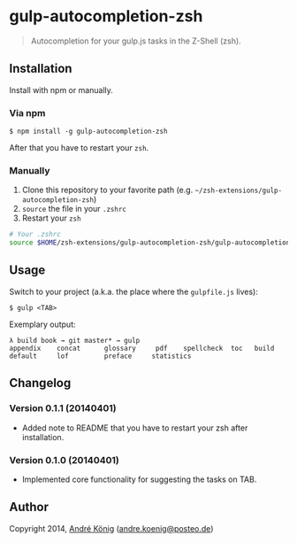 # gulp-autocompletion-zsh

> Autocompletion for your gulp.js tasks in the Z-Shell (zsh).

## Installation

Install with npm or manually.

### Via npm

    $ npm install -g gulp-autocompletion-zsh

After that you have to restart your `zsh`.

### Manually

1. Clone this repository to your favorite path (e.g. `~/zsh-extensions/gulp-autocompletion-zsh`)
2. `source` the file in your `.zshrc`
3. Restart your `zsh`

```sh
# Your .zshrc
source $HOME/zsh-extensions/gulp-autocompletion-zsh/gulp-autocompletion.zsh
```

## Usage

Switch to your project (a.k.a. the place where the `gulpfile.js` lives):

    $ gulp <TAB>

Exemplary output:

    λ build book → git master* → gulp
    appendix    concat      glossary     pdf    spellcheck  toc   build       default     lof         preface     statistics  

## Changelog

### Version 0.1.1 (20140401)

- Added note to README that you have to restart your zsh after installation.

### Version 0.1.0 (20140401)

- Implemented core functionality for suggesting the tasks on TAB.

## Author

Copyright 2014, [André König](http://iam.andrekoenig.info) (andre.koenig@posteo.de)

